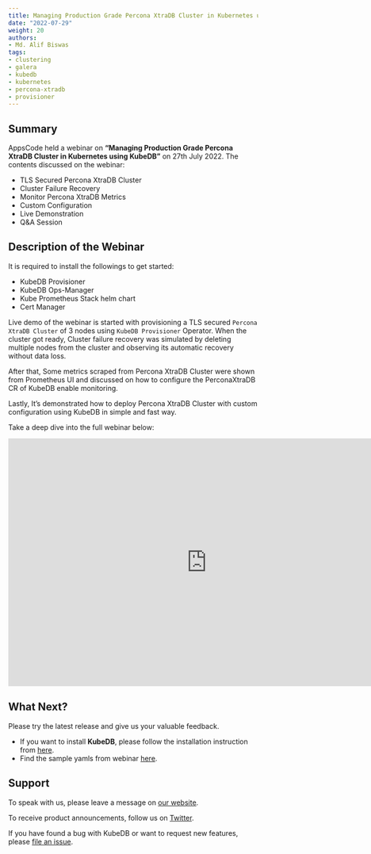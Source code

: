 ```yaml
---
title: Managing Production Grade Percona XtraDB Cluster in Kubernetes using KubeDB
date: "2022-07-29"
weight: 20
authors:
- Md. Alif Biswas
tags:
- clustering
- galera
- kubedb
- kubernetes
- percona-xtradb
- provisioner
---
```


## Summary

AppsCode held a webinar on **“Managing Production Grade Percona XtraDB Cluster in Kubernetes using KubeDB”** on 27th July 2022. The contents discussed on the webinar:
- TLS Secured Percona XtraDB Cluster
- Cluster Failure Recovery
- Monitor Percona XtraDB Metrics
- Custom Configuration
- Live Demonstration
- Q&A Session


## Description of the Webinar

It is required to install the followings to get started:
- KubeDB Provisioner 
- KubeDB Ops-Manager
- Kube Prometheus Stack helm chart
- Cert Manager

Live demo of the webinar is started with provisioning a TLS secured `Percona XtraDB Cluster` of 3 nodes using `KubeDB Provisioner` Operator.
When the cluster got ready, Cluster failure recovery was simulated by deleting multiple nodes from the cluster and observing its automatic recovery without data loss. 

After that, Some metrics scraped from Percona XtraDB Cluster were shown from Prometheus UI and discussed on how to configure the PerconaXtraDB CR of KubeDB enable monitoring.

Lastly, It’s demonstrated how to deploy Percona XtraDB Cluster with custom configuration using KubeDB in simple and fast way.

  Take a deep dive into the full webinar below:

<iframe style="height: 500px; width: 800px" src="https://youtube.com/embed/YNC7CgIwje8" title="YouTube video player" frameborder="0" allow="accelerometer; autoplay; clipboard-write; encrypted-media; gyroscope; picture-in-picture" allowfullscreen></iframe>

## What Next?

Please try the latest release and give us your valuable feedback.

* If you want to install **KubeDB**, please follow the installation instruction from [here](https://kubedb.com/docs).
* Find the sample yamls from webinar [here](https://github.com/kubedb/project/tree/master/demo/perconaxtradb/webinar-2022.07.27).


## Support

To speak with us, please leave a message on [our website](https://appscode.com/contact/).

To receive product announcements, follow us on [Twitter](https://twitter.com/KubeVault).

If you have found a bug with KubeDB or want to request new features, please [file an issue](https://github.com/kubedb/project/issues/new).
